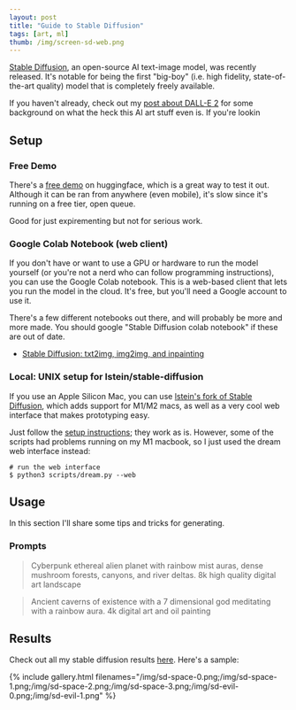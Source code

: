 ```yaml
---
layout: post
title: "Guide to Stable Diffusion"
tags: [art, ml]
thumb: /img/screen-sd-web.png
---
```


[Stable Diffusion](https://stability.ai/blog/stable-diffusion-announcement), an open-source AI text-image model, was recently released. It's notable for being the first "big-boy" (i.e. high fidelity, state-of-the-art quality) model that is completely freely available. 

If you haven't already, check out my [post about DALL-E 2](/dalle2) for some background on what the heck this AI art stuff even is. If you're lookin


## Setup

### Free Demo

There's a [free demo](https://huggingface.co/spaces/stabilityai/stable-diffusion) on huggingface, which is a great way to test it out. Although it can be ran from anywhere (even mobile), it's slow since it's running on a free tier, open queue.

Good for just expirementing but not for serious work.

### Google Colab Notebook (web client)

If you don't have or want to use a GPU or hardware to run the model yourself (or you're not a nerd who can follow programming instructions), you can use the Google Colab notebook. This is a web-based client that lets you run the model in the cloud. It's free, but you'll need a Google account to use it.

There's a few different notebooks out there, and will probably be more and more made. You should google "Stable Diffusion colab notebook" if these are out of date.

  * [Stable Diffusion: txt2img, img2img, and inpainting](https://colab.research.google.com/drive/1etx3Jn4vj-OiWGF3_u2URP52VKZF4A7O?usp=sharing)


### Local: UNIX setup for lstein/stable-diffusion

If you use an Apple Silicon Mac, you can use [lstein's fork of Stable Diffusion](https://github.com/lstein/stable-diffusion), which adds support for M1/M2 macs, as well as a very cool web interface that makes prototyping easy. 

Just follow the [setup instructions](https://github.com/lstein/stable-diffusion/blob/main/docs/installation/INSTALL_MAC.md); they work as is. However, some of the scripts had problems running on my M1 macbook, so I just used the dream web interface instead:

```shell
# run the web interface
$ python3 scripts/dream.py --web
```

## Usage

In this section I'll share some tips and tricks for generating.

### Prompts

> Cyberpunk ethereal alien planet with rainbow mist auras, dense mushroom forests, canyons, and river deltas. 8k high quality digital art landscape

> Ancient caverns of existence with a 7 dimensional god meditating with a rainbow aura. 4k digital art and oil painting


## Results

Check out all my stable diffusion results [here](/art/all-stable-diffusion). Here's a sample:

{% include gallery.html filenames="/img/sd-space-0.png;/img/sd-space-1.png;/img/sd-space-2.png;/img/sd-space-3.png;/img/sd-evil-0.png;/img/sd-evil-1.png" %}



